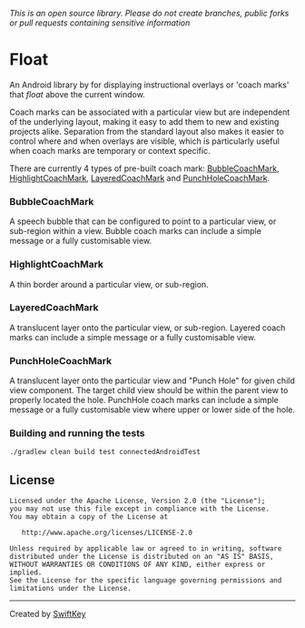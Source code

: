 *This is an open source library. Please do not create branches, public forks or pull requests containing sensitive information*

# Float

An Android library by for displaying instructional overlays or 'coach marks' that _float_ above the current window.

Coach marks can be associated with a particular view but are independent of the underlying layout, making it easy to add them to new and existing projects alike. Separation from the standard layout also makes it easier to control where and when overlays are visible, which is particularly useful when coach marks are temporary or context specific.

There are currently 4 types of pre-built coach mark: [BubbleCoachMark](#bubble), [HighlightCoachMark](#highlight), [LayeredCoachMark](#layered) and [PunchHoleCoachMark](#punchhole).

### <a name="bubble">BubbleCoachMark</a>

A speech bubble that can be configured to point to a particular view, or sub-region within a view. Bubble coach marks can include a simple message or a fully customisable view.

### <a name="highlight">HighlightCoachMark</a>

A thin border around a particular view, or sub-region.

### <a name="layered">LayeredCoachMark</a>

A translucent layer onto the particular view, or sub-region. Layered coach marks can include a simple message or a fully customisable view.

### <a name="punchhole">PunchHoleCoachMark</a>

A translucent layer onto the particular view and "Punch Hole" for given child view component. The target child view should be within the parent view to properly located the hole. PunchHole coach marks can include a simple message or a fully customisable view where upper or lower side of the hole. 

### Building and running the tests

```
./gradlew clean build test connectedAndroidTest
```

## License

    Licensed under the Apache License, Version 2.0 (the "License");
    you may not use this file except in compliance with the License.
    You may obtain a copy of the License at

       http://www.apache.org/licenses/LICENSE-2.0

    Unless required by applicable law or agreed to in writing, software
    distributed under the License is distributed on an "AS IS" BASIS,
    WITHOUT WARRANTIES OR CONDITIONS OF ANY KIND, either express or implied.
    See the License for the specific language governing permissions and
    limitations under the License.

-------

Created by [SwiftKey](https://www.swiftkey.com/)
